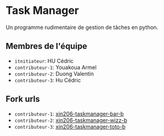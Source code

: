 # Task Manager

Un programme rudimentaire de gestion de tâches en python.

## Membres de l'équipe
- `itnitiateur`: HU Cédric
- `contributeur-1`: Youakoua Armel
- `contributeur-2`: Duong Valentin
- `contributeur-3`: Hu Cédric 

## Fork urls
- `contributeur-1`: [xin206-taskmanager-bar-b](url-1)
- `contributeur-2`: [xin206-taskmanager-wizz-b](url-2)
- `contributeur-3`: [xin206-taskmanager-toto-b](url-3)

